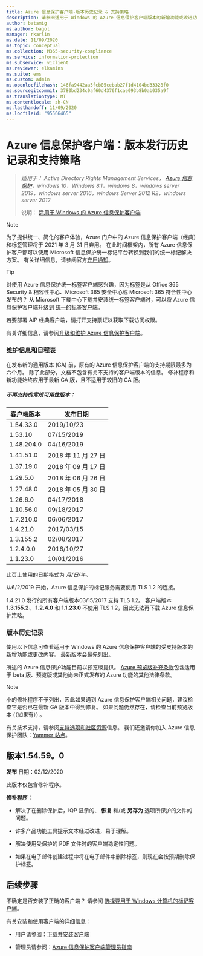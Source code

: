 ```yaml
---
title: Azure 信息保护客户端-版本历史记录 & 支持策略
description: 请参阅适用于 Windows 的 Azure 信息保护客户端版本的新增功能或改进功能，并了解支持的生命周期策略。
author: batamig
ms.author: bagol
manager: rkarlin
ms.date: 11/09/2020
ms.topic: conceptual
ms.collection: M365-security-compliance
ms.service: information-protection
ms.subservice: v1client
ms.reviewer: elkamins
ms.suite: ems
ms.custom: admin
ms.openlocfilehash: 146fa9442aa5fcb05cebab27f1d4104bd33328f0
ms.sourcegitcommit: 3780bd234c0af60d4376f1cae093b8b0ab035a9f
ms.translationtype: MT
ms.contentlocale: zh-CN
ms.lasthandoff: 11/09/2020
ms.locfileid: "95566465"
---
```

# <a name="azure-information-protection-client-version-release-history-and-support-policy"></a>Azure 信息保护客户端：版本发行历史记录和支持策略


>*适用于： Active Directory Rights Management Services， [Azure 信息保护](https://azure.microsoft.com/pricing/details/information-protection)，windows 10，Windows 8.1，windows 8，windows server 2019，windows server 2016，windows Server 2012 R2，windows server 2012*
>
> 说明：  [适用于 Windows 的 Azure 信息保护客户端](../faqs.md#whats-the-difference-between-the-azure-information-protection-classic-and-unified-labeling-clients)

>[!NOTE] 
> 为了提供统一、简化的客户体验，Azure 门户中的 Azure 信息保护客户端（经典）和标签管理将于 2021 年 3 月 31 日弃用。 在此时间框架内，所有 Azure 信息保护客户都可以使用 Microsoft 信息保护统一标记平台转换到我们的统一标记解决方案。 有关详细信息，请参阅官方[弃用通知](https://aka.ms/aipclassicsunset)。

> [!TIP]
> 对使用 Azure 信息保护统一标签客户端感兴趣，因为标签是从 Office 365 Security & 相容性中心、Microsoft 365 安全中心或 Microsoft 365 符合性中心发布的？ 从 Microsoft 下载中心下载并安装统一标签客户端时，可以将 Azure 信息保护客户端升级到 [统一的标签客户端](unifiedlabelingclient-version-release-history.md)。

若要部署 AIP 经典客户端，请打开支持票证以获取下载访问权限。

有关详细信息，请参阅[升级和维护 Azure 信息保护客户端](client-admin-guide.md#upgrading-and-maintaining-the-azure-information-protection-client)。

### <a name="servicing-information-and-timelines"></a>维护信息和日程表

在发布新的通用版本 (GA) 前，原有的 Azure 信息保护客户端的支持期限最多为六个月。 除了此部分，文档不包含有关不支持的客户端版本的信息。 修补程序和新功能始终应用于最新 GA 版，且不适用于较旧的 GA 版。

##### <a name="general-availability-versions-that-are-no-longer-supported"></a>不再支持的常规可用性版本：

|客户端版本|发布日期|
|--------------|-------------|
|1.54.33.0 | 2019/10/23|
|1.53.10|07/15/2019|
|1.48.204.0|04/16/2019|
|1.41.51.0|2018 年 11 月 27 日|
|1.37.19.0|2018 年 09 月 17 日|
|1.29.5.0|2018 年 06 月 26 日|
|1.27.48.0|2018 年 05 月 30 日|
|1.26.6.0|04/17/2018|
|1.10.56.0|09/18/2017|
|1.7.210.0|06/06/2017|
|1.4.21.0|2017/03/15|
|1.3.155.2|02/08/2017|
|1.2.4.0.0|2016/10/27|
|1.1.23.0|10/01/2016|

此页上使用的日期格式为 *月/日/年*。

从6/2/2019 开始，Azure 信息保护的标记服务需要使用 TLS 1.2 的连接。

1.4.21.0 发行的所有客户端版本03/15/2017 支持 TLS 1.2。 客户端版本 **1.3.155.2**、 **1.2.4.0** 和 **1.1.23.0** 不使用 TLS 1.2，因此无法再下载 Azure 信息保护策略。

### <a name="release-history"></a>版本历史记录

使用以下信息可查看适用于 Windows 的 Azure 信息保护客户端的受支持版本的新增功能或更改内容。 最新版本会最先列出。

所述的 Azure 信息保护功能目前以预览版提供。 [Azure 预览版补充条款](https://azure.microsoft.com/support/legal/preview-supplemental-terms/)包含适用于 beta 版、预览版或其他尚未正式发布的 Azure 功能的其他法律条款。 

> [!NOTE]
> 小的修补程序不予列出，因此如果遇到 Azure 信息保护客户端相关问题，建议检查它是否已在最新 GA 版本中得到修复。 如果问题仍然存在，请检查当前预览版本 (（如果有）) 。
>  
> 有关技术支持，请参阅[支持选项和社区资源](../information-support.md#support-options-and-community-resources)信息。 我们还邀请你加入 Azure 信息保护团队：[Yammer 站点](https://www.yammer.com/askipteam/)。

## <a name="version-154590"></a>版本1.54.59。0

**发布** 日期：02/12/2020

此版本仅包含修补程序。 

**修补程序**：

- 解决了在删除保护后，IQP 显示的、 **恢复** 和/或 **另存为** 选项所保护的文件的问题。 

- 许多产品功能工具提示文本经过改进，易于理解。 

- 解决使用受保护的 PDF 文件时的客户端稳定性问题。 

- 如果在电子邮件创建过程中将在电子邮件中删除标签，则现在会按预期删除保护标签。 

## <a name="next-steps"></a>后续步骤

不确定是否安装了正确的客户端？  请参阅 [选择要用于 Windows 计算机的标记客户端](use-client.md#choose-which-labeling-client-to-use-for-windows-computers)。

有关安装和使用客户端的详细信息： 

- 用户请参阅：[下载并安装客户端](install-client-app.md)

- 管理员请参阅：[Azure 信息保护客户端管理员指南](client-admin-guide.md)
